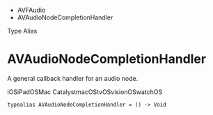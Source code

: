 

- AVFAudio
-  AVAudioNodeCompletionHandler 

Type Alias

# AVAudioNodeCompletionHandler

A general callback handler for an audio node.

iOSiPadOSMac CatalystmacOStvOSvisionOSwatchOS

``` source
typealias AVAudioNodeCompletionHandler = () -> Void
```

